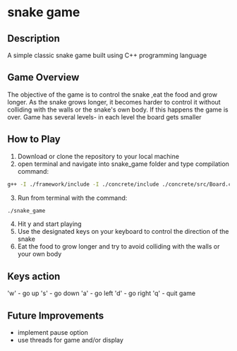 # snake game
## Description
A simple classic snake game built using C++ programming language

## Game Overview 

The objective of the game is to control the snake ,eat the food and grow longer. 
As the snake grows longer, it becomes harder to control it without colliding with the walls or the snake's own body. If this happens the game is over.
Game has several levels- in each level the board gets smaller

## How to Play

1.  Download or clone the repository to your local machine
2.  open terminal and navigate into snake_game folder and type compilation command:
```sh
g++ -I ./framework/include -I ./concrete/include ./concrete/src/Board.cpp ./concrete/src/Level.cpp ./concrete/src/Snake.cpp ./concrete/src/Game.cpp ./concrete/src/LevelScore.cpp ./concrete/src/GameScore.cpp ./snake_main.cpp -o snake_game
```
3.  Run from terminal with the command:
```sh
./snake_game
```
4.  Hit y and start playing
5.  Use the designated keys on your keyboard to control the direction of the snake
6.  Eat the food to grow longer and try to avoid colliding with the walls or your own body

## Keys action

'w' - go up
's' - go down
'a' - go left
'd' - go right
'q' - quit game

## Future Improvements
* implement pause option
* use threads for game and/or display
